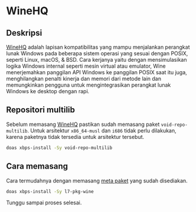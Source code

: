 # WineHQ

## Deskripsi

[WineHQ] adalah lapisan kompatibilitas yang mampu menjalankan perangkat lunak Windows pada beberapa sistem operasi yang sesuai dengan POSIX, seperti Linux, macOS, & BSD. Cara kerjanya yaitu dengan mensimulasikan logika Windows internal seperti mesin virtual atau emulator, Wine menerjemahkan panggilan API Windows ke panggilan POSIX saat itu juga, menghilangkan penalti kinerja dan memori dari metode lain dan memungkinkan pengguna untuk mengintegrasikan perangkat lunak Windows ke desktop dengan rapi.

## Repositori multilib

Sebelum memasang [WineHQ] pastikan sudah memasang paket `void-repo-multilib`. Untuk arsitektur `x86_64-musl` dan `i686` tidak perlu dilakukan, karena paketnya tidak tersedia untuk arsitektur tersebut.

```sh
doas xbps-install -Sy void-repo-multilib
```

## Cara memasang

Cara termudahnya dengan memasang [meta paket](../../konfigurasi/paket/xbps.html#meta-paket) yang sudah disediakan.

```sh
doas xbps-install -Sy l7-pkg-wine
```

Tunggu sampai proses selesai.

[WineHQ]:https://www.winehq.org/
